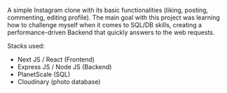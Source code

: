 A simple Instagram clone with its basic functionalities (liking, posting, commenting, editing profile). The main goal with this project was learning how to challenge myself when it comes to SQL/DB skills, creating a performance-driven Backend that quickly answers to the web requests.

Stacks used:
 - Next JS / React (Frontend)
 - Express JS / Node JS (Backend)
 - PlanetScale (SQL)
 - Cloudinary (photo database)
